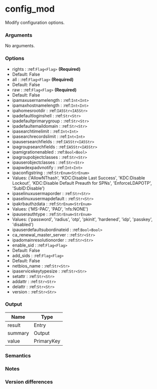 [//]: # (THE CONTENT BELOW IS GENERATED. DO NOT EDIT.)
# config_mod
Modify configuration options.

### Arguments
No arguments.

### Options
* rights : :ref:`Flag<Flag>` **(Required)**
 * Default: False
* all : :ref:`Flag<Flag>` **(Required)**
 * Default: False
* raw : :ref:`Flag<Flag>` **(Required)**
 * Default: False
* ipamaxusernamelength : :ref:`Int<Int>`
* ipamaxhostnamelength : :ref:`Int<Int>`
* ipahomesrootdir : :ref:`IA5Str<IA5Str>`
* ipadefaultloginshell : :ref:`Str<Str>`
* ipadefaultprimarygroup : :ref:`Str<Str>`
* ipadefaultemaildomain : :ref:`Str<Str>`
* ipasearchtimelimit : :ref:`Int<Int>`
* ipasearchrecordslimit : :ref:`Int<Int>`
* ipausersearchfields : :ref:`IA5Str<IA5Str>`
* ipagroupsearchfields : :ref:`IA5Str<IA5Str>`
* ipamigrationenabled : :ref:`Bool<Bool>`
* ipagroupobjectclasses : :ref:`Str<Str>`
* ipauserobjectclasses : :ref:`Str<Str>`
* ipapwdexpadvnotify : :ref:`Int<Int>`
* ipaconfigstring : :ref:`StrEnum<StrEnum>`
 * Values: ('AllowNThash', 'KDC:Disable Last Success', 'KDC:Disable Lockout', 'KDC:Disable Default Preauth for SPNs', 'EnforceLDAPOTP', 'SubID:Disable')
* ipaselinuxusermaporder : :ref:`Str<Str>`
* ipaselinuxusermapdefault : :ref:`Str<Str>`
* ipakrbauthzdata : :ref:`StrEnum<StrEnum>`
 * Values: ('MS-PAC', 'PAD', 'nfs:NONE')
* ipauserauthtype : :ref:`StrEnum<StrEnum>`
 * Values: ('password', 'radius', 'otp', 'pkinit', 'hardened', 'idp', 'passkey', 'disabled')
* ipauserdefaultsubordinateid : :ref:`Bool<Bool>`
* ca_renewal_master_server : :ref:`Str<Str>`
* ipadomainresolutionorder : :ref:`Str<Str>`
* enable_sid : :ref:`Flag<Flag>`
 * Default: False
* add_sids : :ref:`Flag<Flag>`
 * Default: False
* netbios_name : :ref:`Str<Str>`
* ipaservicekeytypesize : :ref:`Str<Str>`
* setattr : :ref:`Str<Str>`
* addattr : :ref:`Str<Str>`
* delattr : :ref:`Str<Str>`
* version : :ref:`Str<Str>`

### Output
|Name|Type
|-|-
|result|Entry
|summary|Output
|value|PrimaryKey

[//]: # (ADD YOUR NOTES BELOW. THESE WILL BE PICKED EVERY TIME THE DOCS ARE REGENERATED. //end)
### Semantics

### Notes

### Version differences
